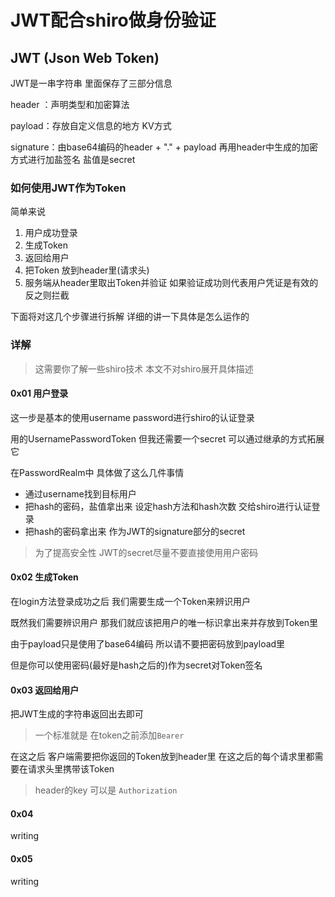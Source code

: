 # JWT配合shiro做身份验证

## JWT (Json Web Token)

JWT是一串字符串 里面保存了三部分信息

header ：声明类型和加密算法

payload：存放自定义信息的地方 KV方式

signature：由base64编码的header + "." + payload 再用header中生成的加密方式进行加盐签名 盐值是secret

### 如何使用JWT作为Token

简单来说

   1. 用户成功登录
   2. 生成Token
   3. 返回给用户
   4. 把Token 放到header里(请求头)
   5. 服务端从header里取出Token并验证 如果验证成功则代表用户凭证是有效的 反之则拦截
   
下面将对这几个步骤进行拆解 详细的讲一下具体是怎么运作的

### 详解

> 这需要你了解一些shiro技术 本文不对shiro展开具体描述

#### 0x01 用户登录

这一步是基本的使用username password进行shiro的认证登录

用的UsernamePasswordToken 但我还需要一个secret 可以通过继承的方式拓展它

在PasswordRealm中 具体做了这么几件事情
   - 通过username找到目标用户
   - 把hash的密码，盐值拿出来 设定hash方法和hash次数 交给shiro进行认证登录
   - 把hash的密码拿出来 作为JWT的signature部分的secret

> 为了提高安全性 JWT的secret尽量不要直接使用用户密码

#### 0x02 生成Token

在login方法登录成功之后 
我们需要生成一个Token来辨识用户

既然我们需要辨识用户 那我们就应该把用户的唯一标识拿出来并存放到Token里

由于payload只是使用了base64编码 所以请不要把密码放到payload里

但是你可以使用密码(最好是hash之后的)作为secret对Token签名

#### 0x03 返回给用户

把JWT生成的字符串返回出去即可

> 一个标准就是 在token之前添加`Bearer `

在这之后 客户端需要把你返回的Token放到header里 在这之后的每个请求里都需要在请求头里携带该Token

> header的key 可以是 `Authorization`

#### 0x04

writing

#### 0x05

writing